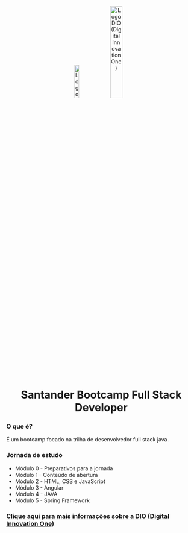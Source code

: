<div align="center">
  <img src="https://user-images.githubusercontent.com/99208505/171710627-15a88c37-c18b-4b1b-9182-154dd1c54711.png" width="15%" alt="Logo Santander Bootcamp Fullstack Developer">
  <img src="https://user-images.githubusercontent.com/99208505/171712022-a693fb0c-1a79-4f53-b2ec-48d111780030.svg" width="25%" alt="Logo DIO (Digital Innovation One)">
  <h1>Santander Bootcamp Full Stack Developer</h1>
</div>
<div>
  <h3>O que é?</h3>
  <p>É um bootcamp focado na trilha de desenvolvedor full stack java.</p>
  
  <h3>Jornada de estudo</h3>
  <ul>
    <li>Módulo 0 - Preparativos para a jornada</li>
    <li>Módulo 1 - Conteúdo de abertura</li>
    <li>Módulo 2 - HTML, CSS e JavaScript</li>
    <li>Módulo 3 - Angular</li>
    <li>Módulo 4 - JAVA</li>
    <li>Módulo 5 - Spring Framework</li>
  </ul>
  
  ### [Clique aqui para mais informações sobre a DIO (Digital Innovation One)](https://www.dio.me/en)
</div>
